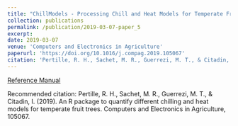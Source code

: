 ```yaml
---
title: "ChillModels - Processing Chill and Heat Models for Temperate Fruit Trees"
collection: publications
permalink: /publication/2019-03-07-paper_5
excerpt:
date: 2019-03-07
venue: 'Computers and Electronics in Agriculture'
paperurl: 'https://doi.org/10.1016/j.compag.2019.105067'
citation: 'Pertille, R. H., Sachet, M. R., Guerrezi, M. T., & Citadin, I. (2019). An R package to quantify different chilling and heat models for temperate fruit trees. Computers and Electronics in Agriculture, 105067.'
---
```


[Reference Manual](https://cran.r-project.org/web/packages/ChillModels/ChillModels.pdf)

Recommended citation: Pertille, R. H., Sachet, M. R., Guerrezi, M. T., & Citadin, I. (2019). An R package to quantify different chilling and heat models for temperate fruit trees. Computers and Electronics in Agriculture, 105067.
